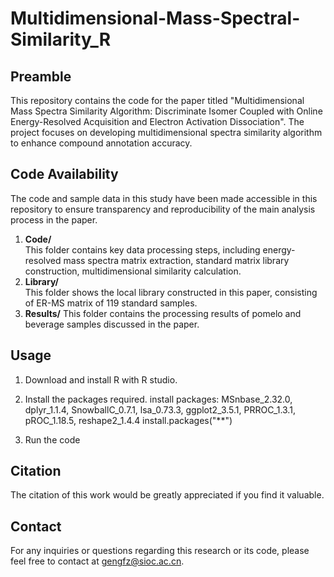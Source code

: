# Multidimensional-Mass-Spectral-Similarity_R

## Preamble
This repository contains the code for the paper titled "Multidimensional Mass Spectra Similarity Algorithm: Discriminate Isomer Coupled with Online Energy-Resolved Acquisition and Electron Activation Dissociation". The project focuses on developing multidimensional spectra similarity algorithm to enhance compound annotation accuracy.


## Code Availability
The code and sample data in this study have been made accessible in this repository to ensure transparency and reproducibility of the main analysis process in the paper.
1. **Code/**  
  This folder contains key data processing steps, including energy-resolved mass spectra matrix extraction, standard matrix library construction, multidimensional similarity calculation.
2. **Library/**  
  This folder shows the local library constructed in this paper, consisting of ER-MS matrix of 119 standard samples. 
3. **Results/** 
  This folder contains the processing results of pomelo and beverage samples discussed in the paper.


## Usage

1. Download and install R with R studio.

2. Install the packages required.
   install packages: MSnbase_2.32.0, dplyr_1.1.4, SnowballC_0.7.1, lsa_0.73.3, ggplot2_3.5.1, PRROC_1.3.1, pROC_1.18.5, reshape2_1.4.4
  install.packages("**")

3. Run the code

## Citation
The citation of this work would be greatly appreciated if you find it valuable.

## Contact
For any inquiries or questions regarding this research or its code, please feel free to contact at gengfz@sioc.ac.cn.
